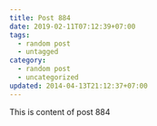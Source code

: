 ```yaml
---
title: Post 884
date: 2019-02-11T07:12:39+07:00
tags:
  - random post
  - untagged
category:
  - random post
  - uncategorized
updated: 2014-04-13T21:12:37+07:00
---
```

This is content of post 884